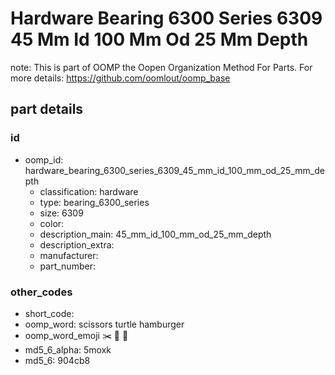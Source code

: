 # Hardware Bearing 6300 Series 6309 45 Mm Id 100 Mm Od 25 Mm Depth  

note: This is part of OOMP the Oopen Organization Method For Parts. For more details: https://github.com/oomlout/oomp_base

##  part details





### id
* oomp_id: hardware_bearing_6300_series_6309_45_mm_id_100_mm_od_25_mm_depth
  * classification: hardware
  * type: bearing_6300_series
  * size: 6309
  * color: 
  * description_main: 45_mm_id_100_mm_od_25_mm_depth
  * description_extra: 
  * manufacturer: 
  * part_number: 

### other_codes
* short_code: 
* oomp_word: scissors turtle hamburger
* oomp_word_emoji :scissors: :turtle: :hamburger:
* md5_6_alpha: 5moxk
* md5_6: 904cb8